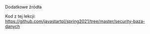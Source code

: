 Dodatkowe źródła

Kod z tej lekcji: https://github.com/javastartpl/spring2021/tree/master/security-baza-danych
